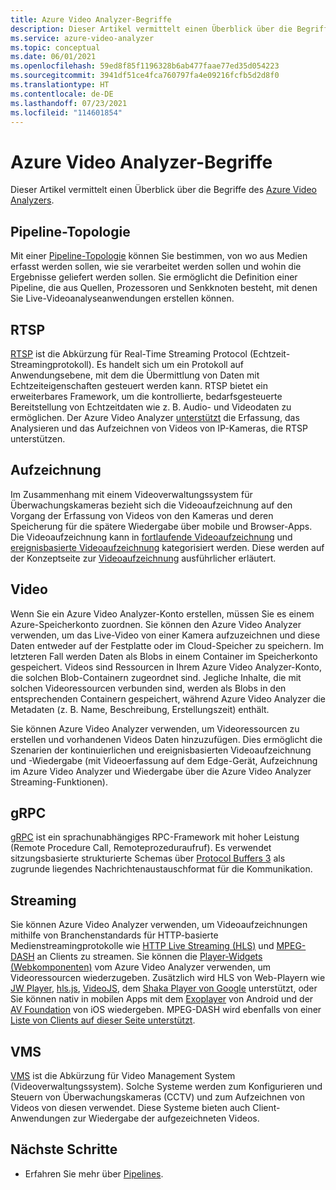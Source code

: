 ```yaml
---
title: Azure Video Analyzer-Begriffe
description: Dieser Artikel vermittelt einen Überblick über die Begriffe des Azure Video Analyzers.
ms.service: azure-video-analyzer
ms.topic: conceptual
ms.date: 06/01/2021
ms.openlocfilehash: 59ed8f85f1196328b6ab477faae77ed35d054223
ms.sourcegitcommit: 3941df51ce4fca760797fa4e09216fcfb5d2d8f0
ms.translationtype: HT
ms.contentlocale: de-DE
ms.lasthandoff: 07/23/2021
ms.locfileid: "114601854"
---
```

# <a name="azure-video-analyzer-terminology"></a>Azure Video Analyzer-Begriffe

Dieser Artikel vermittelt einen Überblick über die Begriffe des [ Azure Video Analyzers](overview.md).

## <a name="pipeline-topology"></a>Pipeline-Topologie

Mit einer [Pipeline-Topologie](pipeline.md) können Sie bestimmen, von wo aus Medien erfasst werden sollen, wie sie verarbeitet werden sollen und wohin die Ergebnisse geliefert werden sollen. Sie ermöglicht die Definition einer Pipeline, die aus Quellen, Prozessoren und Senkknoten besteht, mit denen Sie Live-Videoanalyseanwendungen erstellen können. 

## <a name="rtsp"></a>RTSP

[RTSP](https://tools.ietf.org/html/rfc2326) ist die Abkürzung für Real-Time Streaming Protocol (Echtzeit-Streamingprotokoll). Es handelt sich um ein Protokoll auf Anwendungsebene, mit dem die Übermittlung von Daten mit Echtzeiteigenschaften gesteuert werden kann. RTSP bietet ein erweiterbares Framework, um die kontrollierte, bedarfsgesteuerte Bereitstellung von Echtzeitdaten wie z. B. Audio- und Videodaten zu ermöglichen. Der Azure Video Analyzer [unterstützt](pipeline.md#rtsp-source) die Erfassung, das Analysieren und das Aufzeichnen von Videos von IP-Kameras, die RTSP unterstützen.


## <a name="recording"></a>Aufzeichnung

Im Zusammenhang mit einem Videoverwaltungssystem für Überwachungskameras bezieht sich die Videoaufzeichnung auf den Vorgang der Erfassung von Videos von den Kameras und deren Speicherung für die spätere Wiedergabe über mobile und Browser-Apps. Die Videoaufzeichnung kann in [fortlaufende Videoaufzeichnung](continuous-video-recording.md) und [ereignisbasierte Videoaufzeichnung](event-based-video-recording-concept.md) kategorisiert werden. Diese werden auf der Konzeptseite zur [Videoaufzeichnung](video-recording.md) ausführlicher erläutert.

## <a name="video"></a>Video

Wenn Sie ein Azure Video Analyzer-Konto erstellen, müssen Sie es einem Azure-Speicherkonto zuordnen. Sie können den Azure Video Analyzer verwenden, um das Live-Video von einer Kamera aufzuzeichnen und diese Daten entweder auf der Festplatte oder im Cloud-Speicher zu speichern. Im letzteren Fall werden Daten als Blobs in einem Container im Speicherkonto gespeichert. Videos sind Ressourcen in Ihrem Azure Video Analyzer-Konto, die solchen Blob-Containern zugeordnet sind. Jegliche Inhalte, die mit solchen Videoressourcen verbunden sind, werden als Blobs in den entsprechenden Containern gespeichert, während Azure Video Analyzer die Metadaten (z. B. Name, Beschreibung, Erstellungszeit) enthält.

Sie können Azure Video Analyzer verwenden, um Videoressourcen zu erstellen und vorhandenen Videos Daten hinzuzufügen. Dies ermöglicht die Szenarien der kontinuierlichen und ereignisbasierten Videoaufzeichnung und -Wiedergabe (mit Videoerfassung auf dem Edge-Gerät, Aufzeichnung im Azure Video Analyzer und Wiedergabe über die Azure Video Analyzer Streaming-Funktionen).

## <a name="grpc"></a>gRPC

[gRPC](https://grpc.io/docs/guides/) ist ein sprachunabhängiges RPC-Framework mit hoher Leistung (Remote Procedure Call, Remoteprozeduraufruf). Es verwendet sitzungsbasierte strukturierte Schemas über [Protocol Buffers 3](https://developers.google.com/protocol-buffers/docs/proto3) als zugrunde liegendes Nachrichtenaustauschformat für die Kommunikation.

## <a name="streaming"></a>Streaming

Sie können Azure Video Analyzer verwenden, um Videoaufzeichnungen mithilfe von Branchenstandards für HTTP-basierte Medienstreamingprotokolle wie [HTTP Live Streaming (HLS)](https://developer.apple.com/streaming/) und [MPEG-DASH](https://dashif.org/about/) an Clients zu streamen. Sie können die [Player-Widgets (Webkomponenten)](https://github.com/Azure/video-analyzer/blob/main/widgets/readme.md) vom Azure Video Analyzer verwenden, um Videoressourcen wiederzugeben. Zusätzlich wird HLS von Web-Playern wie [JW Player](https://www.jwplayer.com/), [hls.js](https://github.com/video-dev/hls.js/), [VideoJS](https://videojs.com/), dem [Shaka Player von Google](https://github.com/google/shaka-player) unterstützt, oder Sie können nativ in mobilen Apps mit dem [Exoplayer](https://github.com/google/ExoPlayer) von Android und der [AV Foundation](https://developer.apple.com/av-foundation/) von iOS wiedergeben. MPEG-DASH wird ebenfalls von einer [Liste von Clients auf dieser Seite unterstützt](https://dashif.org/clients/).

## <a name="vms"></a>VMS

[VMS](https://en.wikipedia.org/wiki/Video_management_system) ist die Abkürzung für Video Management System (Videoverwaltungssystem). Solche Systeme werden zum Konfigurieren und Steuern von Überwachungskameras (CCTV) und zum Aufzeichnen von Videos von diesen verwendet. Diese Systeme bieten auch Client-Anwendungen zur Wiedergabe der aufgezeichneten Videos.

## <a name="next-steps"></a>Nächste Schritte

- Erfahren Sie mehr über [Pipelines](pipeline.md).
